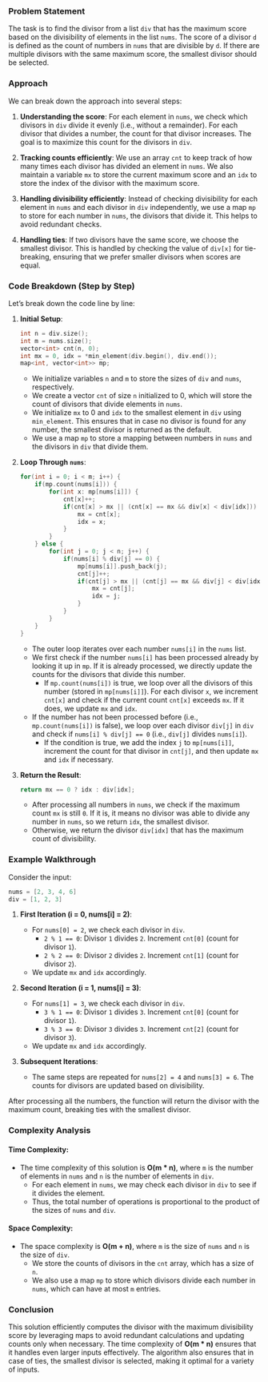 ### Problem Statement

The task is to find the divisor from a list `div` that has the maximum score based on the divisibility of elements in the list `nums`. The score of a divisor `d` is defined as the count of numbers in `nums` that are divisible by `d`. If there are multiple divisors with the same maximum score, the smallest divisor should be selected.

### Approach

We can break down the approach into several steps:

1. **Understanding the score**: For each element in `nums`, we check which divisors in `div` divide it evenly (i.e., without a remainder). For each divisor that divides a number, the count for that divisor increases. The goal is to maximize this count for the divisors in `div`.

2. **Tracking counts efficiently**: We use an array `cnt` to keep track of how many times each divisor has divided an element in `nums`. We also maintain a variable `mx` to store the current maximum score and an `idx` to store the index of the divisor with the maximum score.

3. **Handling divisibility efficiently**: Instead of checking divisibility for each element in `nums` and each divisor in `div` independently, we use a map `mp` to store for each number in `nums`, the divisors that divide it. This helps to avoid redundant checks.

4. **Handling ties**: If two divisors have the same score, we choose the smallest divisor. This is handled by checking the value of `div[x]` for tie-breaking, ensuring that we prefer smaller divisors when scores are equal.

### Code Breakdown (Step by Step)

Let’s break down the code line by line:

1. **Initial Setup**:
   ```cpp
   int n = div.size();
   int m = nums.size();
   vector<int> cnt(n, 0);
   int mx = 0, idx = *min_element(div.begin(), div.end());
   map<int, vector<int>> mp;
   ```
   - We initialize variables `n` and `m` to store the sizes of `div` and `nums`, respectively.
   - We create a vector `cnt` of size `n` initialized to 0, which will store the count of divisors that divide elements in `nums`.
   - We initialize `mx` to 0 and `idx` to the smallest element in `div` using `min_element`. This ensures that in case no divisor is found for any number, the smallest divisor is returned as the default.
   - We use a map `mp` to store a mapping between numbers in `nums` and the divisors in `div` that divide them.

2. **Loop Through `nums`**:
   ```cpp
   for(int i = 0; i < m; i++) {
       if(mp.count(nums[i])) {
           for(int x: mp[nums[i]]) {
               cnt[x]++;
               if(cnt[x] > mx || (cnt[x] == mx && div[x] < div[idx])) {
                   mx = cnt[x];
                   idx = x;
               }
           }
       } else {
           for(int j = 0; j < n; j++) {
               if(nums[i] % div[j] == 0) {
                   mp[nums[i]].push_back(j);
                   cnt[j]++;
                   if(cnt[j] > mx || (cnt[j] == mx && div[j] < div[idx])) {
                       mx = cnt[j];
                       idx = j;
                   }
               }
           }
       }
   }
   ```
   - The outer loop iterates over each number `nums[i]` in the `nums` list.
   - We first check if the number `nums[i]` has been processed already by looking it up in `mp`. If it is already processed, we directly update the counts for the divisors that divide this number.
     - If `mp.count(nums[i])` is true, we loop over all the divisors of this number (stored in `mp[nums[i]]`). For each divisor `x`, we increment `cnt[x]` and check if the current count `cnt[x]` exceeds `mx`. If it does, we update `mx` and `idx`.
   - If the number has not been processed before (i.e., `mp.count(nums[i])` is false), we loop over each divisor `div[j]` in `div` and check if `nums[i] % div[j] == 0` (i.e., `div[j]` divides `nums[i]`).
     - If the condition is true, we add the index `j` to `mp[nums[i]]`, increment the count for that divisor in `cnt[j]`, and then update `mx` and `idx` if necessary.

3. **Return the Result**:
   ```cpp
   return mx == 0 ? idx : div[idx];
   ```
   - After processing all numbers in `nums`, we check if the maximum count `mx` is still `0`. If it is, it means no divisor was able to divide any number in `nums`, so we return `idx`, the smallest divisor.
   - Otherwise, we return the divisor `div[idx]` that has the maximum count of divisibility.

### Example Walkthrough

Consider the input:
```cpp
nums = [2, 3, 4, 6]
div = [1, 2, 3]
```

1. **First Iteration (i = 0, nums[i] = 2)**:
   - For `nums[0] = 2`, we check each divisor in `div`.
     - `2 % 1 == 0`: Divisor `1` divides `2`. Increment `cnt[0]` (count for divisor `1`).
     - `2 % 2 == 0`: Divisor `2` divides `2`. Increment `cnt[1]` (count for divisor `2`).
   - We update `mx` and `idx` accordingly.

2. **Second Iteration (i = 1, nums[i] = 3)**:
   - For `nums[1] = 3`, we check each divisor in `div`.
     - `3 % 1 == 0`: Divisor `1` divides `3`. Increment `cnt[0]` (count for divisor `1`).
     - `3 % 3 == 0`: Divisor `3` divides `3`. Increment `cnt[2]` (count for divisor `3`).
   - We update `mx` and `idx` accordingly.

3. **Subsequent Iterations**:
   - The same steps are repeated for `nums[2] = 4` and `nums[3] = 6`. The counts for divisors are updated based on divisibility.

After processing all the numbers, the function will return the divisor with the maximum count, breaking ties with the smallest divisor.

### Complexity Analysis

#### Time Complexity:
- The time complexity of this solution is **O(m * n)**, where `m` is the number of elements in `nums` and `n` is the number of elements in `div`.
  - For each element in `nums`, we may check each divisor in `div` to see if it divides the element.
  - Thus, the total number of operations is proportional to the product of the sizes of `nums` and `div`.

#### Space Complexity:
- The space complexity is **O(m + n)**, where `m` is the size of `nums` and `n` is the size of `div`.
  - We store the counts of divisors in the `cnt` array, which has a size of `n`.
  - We also use a map `mp` to store which divisors divide each number in `nums`, which can have at most `m` entries.

### Conclusion

This solution efficiently computes the divisor with the maximum divisibility score by leveraging maps to avoid redundant calculations and updating counts only when necessary. The time complexity of **O(m * n)** ensures that it handles even larger inputs effectively. The algorithm also ensures that in case of ties, the smallest divisor is selected, making it optimal for a variety of inputs.